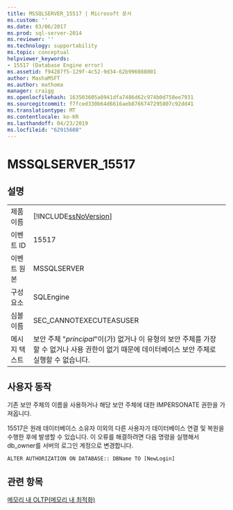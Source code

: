 ```yaml
---
title: MSSQLSERVER_15517 | Microsoft 문서
ms.custom: ''
ms.date: 03/06/2017
ms.prod: sql-server-2014
ms.reviewer: ''
ms.technology: supportability
ms.topic: conceptual
helpviewer_keywords:
- 15517 (Database Engine error)
ms.assetid: f94287f5-129f-4c52-9d34-62b996088001
author: MashaMSFT
ms.author: mathoma
manager: craigg
ms.openlocfilehash: 163503605a8941dfa7486d62c974b0d758ee7931
ms.sourcegitcommit: f7fced330b64d6616aeb8766747295807c92dd41
ms.translationtype: MT
ms.contentlocale: ko-KR
ms.lasthandoff: 04/23/2019
ms.locfileid: "62915608"
---
```

# <a name="mssqlserver15517"></a>MSSQLSERVER_15517
    
## <a name="details"></a>설명  
  
|||  
|-|-|  
|제품 이름|[!INCLUDE[ssNoVersion](../../includes/ssnoversion-md.md)]|  
|이벤트 ID|15517|  
|이벤트 원본|MSSQLSERVER|  
|구성 요소|SQLEngine|  
|심볼 이름|SEC_CANNOTEXECUTEASUSER|  
|메시지 텍스트|보안 주체 "*principal*"이(가) 없거나 이 유형의 보안 주체를 가장할 수 없거나 사용 권한이 없기 때문에 데이터베이스 보안 주체로 실행할 수 없습니다.|  
  
## <a name="user-action"></a>사용자 동작  
 기존 보안 주체의 이름을 사용하거나 해당 보안 주체에 대한 IMPERSONATE 권한을 가져옵니다.  
  
 15517은 원래 데이터베이스 소유자 이외의 다른 사용자가 데이터베이스 연결 및 복원을 수행한 후에 발생할 수 있습니다. 이 오류를 해결하려면 다음 명령을 실행해서 db_owner를 서버의 로그인 계정으로 변경합니다.  
  
```  
ALTER AUTHORIZATION ON DATABASE:: DBName TO [NewLogin]  
```  
  
## <a name="see-also"></a>관련 항목  
 [메모리 내 OLTP&#40;메모리 내 최적화&#41;](../in-memory-oltp/in-memory-oltp-in-memory-optimization.md)  
  
  
